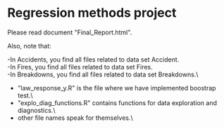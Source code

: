 # Regression methods project

Please read document "Final_Report.html".


Also, note that:

-In Accidents, you find all files related to data set Accident.\
-In Fires, you find all files related to data set Fires.\
-In Breakdowns, you find all files related to data set Breakdowns.\
- "law_response_y.R" is the file where we have implemented boostrap test.\
- "explo_diag_functions.R" contains functions for data exploration and diagnostics.\
- other file names speak for themselves.\
